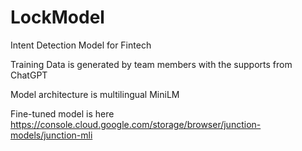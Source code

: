 # LockModel
Intent Detection Model for Fintech

Training Data is generated by team members with the supports from ChatGPT

Model architecture is multilingual MiniLM

Fine-tuned model is here
https://console.cloud.google.com/storage/browser/junction-models/junction-mli
